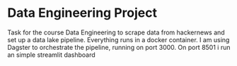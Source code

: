 # Data Engineering Project

Task for the course Data Engineering to scrape data from hackernews and set up a data lake pipeline. Everything runs in a docker container. I am using Dagster to orchestrate the pipeline, running on port 3000. On port 8501 i run an simple streamlit dashboard
